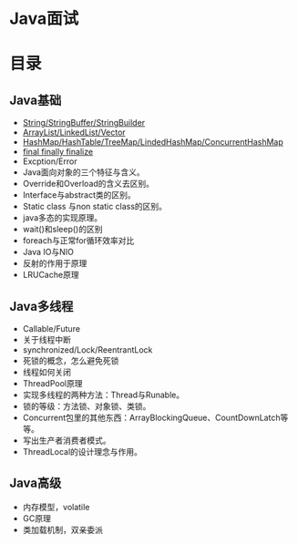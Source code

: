 # Java面试

# 目录
## Java基础
 - [String/StringBuffer/StringBuilder](String.md)
 - [ArrayList/LinkedList/Vector](List.md)
 - [HashMap/HashTable/TreeMap/LindedHashMap/ConcurrentHashMap](Map.md)
 - [final finally finalize](Final.md)
 - Excption/Error
 - Java面向对象的三个特征与含义。 
 - Override和Overload的含义去区别。 
 - Interface与abstract类的区别。 
 - Static class 与non static class的区别。 
 - java多态的实现原理。 
 - wait()和sleep()的区别
 - foreach与正常for循环效率对比
 - Java IO与NIO
 - 反射的作用于原理
 - LRUCache原理

## Java多线程
 - Callable/Future
 - 关于线程中断
 - synchronized/Lock/ReentrantLock
 - 死锁的概念，怎么避免死锁
 - 线程如何关闭
 - ThreadPool原理
 - 实现多线程的两种方法：Thread与Runable。  
 - 锁的等级：方法锁、对象锁、类锁。 
 - Concurrent包里的其他东西：ArrayBlockingQueue、CountDownLatch等等。 
 - 写出生产者消费者模式。 
 - ThreadLocal的设计理念与作用。 

## Java高级
 - 内存模型，volatile
 - GC原理
 - 类加载机制，双亲委派
